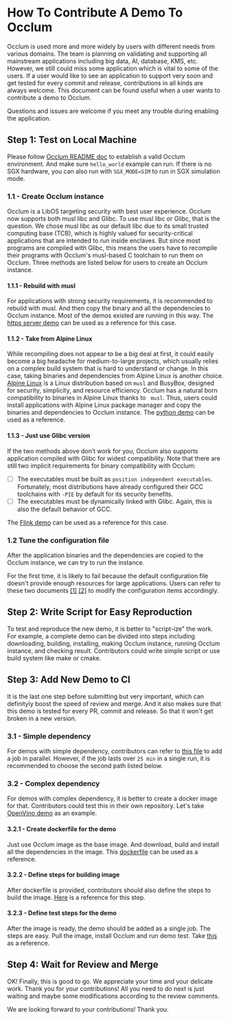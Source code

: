 # How To Contribute A Demo To Occlum

Occlum is used more and more widely by users with different needs from various domains. The team is planning on validating and supporting all mainstream applications including big data, AI, database, KMS, etc. However, we still could miss some application which is vital to some of the users. If a user would like to see an application to support very soon and get tested for every commit and release, contributions in all kinds are always welcome. This document can be found useful when a user wants to contribute a demo to Occlum.

Questions and issues are welcome if you meet any trouble during enabling the application.

## Step 1: Test on Local Machine

Please follow [Occlum README doc](https://github.com/occlum/occlum#how-to-use) to establish a valid Occlum environment. And make sure `hello_world` example can run. If there is no SGX hardware, you can also run with `SGX_MODE=SIM` to run in SGX simulation mode.

### 1.1 - Create Occlum instance

Occlum is a LibOS targeting security with best user experience. Occlum now supports both musl libc and Glibc. To use musl libc or Glibc, that is the question. We chose musl libc as our default libc due to its small trusted computing base (TCB), which is highly valued for security-critical applications that are intended to run inside enclaves. But since most programs are compiled with Glibc, this means the users have to recompile their programs with Occlum's musl-based C toolchain to run them on Occlum. Three methods are listed below for users to create an Occlum instance.

#### 1.1.1 - Rebuild with musl

For applications with strong security requirements, it is recommended to rebuild with musl. And then copy the binary and all the dependencies to Occlum instance. Most of the demos existed are running in this way. The [https server demo](https://github.com/occlum/occlum/tree/master/demos/https_server) can be used as a reference for this case.

#### 1.1.2 - Take from Alpine Linux

While recompiling does not appear to be a big deal at first, it could easily become a big headache for medium-to-large projects, which usually relies on a complex build system that is hard to understand or change. In this case, taking binaries and dependencies from Alpine Linux is another choice. [Alpine Linux](https://alpinelinux.org/) is a Linux distribution based on ` musl ` and BusyBox, designed for security, simplicity, and resource efficiency. Occlum has a natural born compatibility to binaries in Alpine Linux thanks to ` musl`. Thus, users could install applications with Alpine Linux package manager and copy the binaries and dependencies to Occlum instance. The [python demo](https://github.com/occlum/occlum/tree/master/demos/python) can be used as a reference.

#### 1.1.3 - Just use Glibc version

If the two methods above don’t work for you, Occlum also supports application compiled with Glibc for widest compatibility. Note that there are still two implicit requirements for binary compatibility with Occlum:
- [ ] The executables must be built as `position independent executables`. Fortunately, most distributions have already configured their GCC toolchains with `-PIE` by default for its security benefits.
- [ ] The executables must be dynamically linked with Glibc. Again, this is also the default behavior of GCC.

The [Flink demo](https://github.com/occlum/occlum/tree/master/demos/flink) can be used as a reference for this case.

### 1.2 Tune the configuration file

After the application binaries and the dependencies are copied to the Occlum instance, we can try to run the instance.

For the first time, it is likely to fail because the default configuration file doesn't provide enough resources for large applications. Users can refer to these two documents [[1]](https://github.com/occlum/occlum#configure-occlum) [[2]](https://github.com/occlum/occlum/blob/master/docs/resource_config_guide.md) to modify the configuration items accordingly.


## Step 2: Write Script for Easy Reproduction

To test and reproduce the new demo, it is better to "script-ize" the work. For example, a complete demo can be divided into steps including downloading, building, installing, making Occlum instance, running Occlum instance, and checking result. Contributors could write simple script or use build system like make or cmake.


## Step 3: Add New Demo to CI

It is the last one step before submitting but very important, which can definityly boost the speed of review and merge. And it also makes sure that this demo is tested for every PR, commit and release. So that it won't get broken in a new version.

### 3.1 - Simple dependency

For demos with simple dependency, contributors can refer to [this file](https://github.com/occlum/occlum/blob/master/.github/workflows/demo_test.yml) to add a job in parallel. However, if the job lasts over `25 min` in a single run, it is recommended to choose the second path listed below.

### 3.2 - Complex dependency

For demos with complex dependency, it is better to create a docker image for that. Contributors could test this in their own repository. Let's take [OpenVino demo](https://github.com/occlum/occlum/tree/master/demos/openvino) as an example.

#### 3.2.1 - Create dockerfile for the demo

Just use Occlum image as the base image. And download, build and install all the dependencies in the image. This [dockerfile](https://github.com/occlum/occlum/blob/master/tools/docker/ci/Dockerfile.openvino) can be used as a reference.

#### 3.2.2 - Define steps for building image

After dockerfile is provided, contributors should also define the steps to build the image. [Here](https://github.com/occlum/occlum/blob/a9574ca22e5684413a0278591b811ac538ce3c17/.github/workflows/build_and_push_ci_image.yml#L102) is a reference for this step.

#### 3.2.3 - Define test steps for the demo

After the image is ready, the demo should be added as a single job. The steps are easy. Pull the image, install Occlum and run demo test. Take [this](https://github.com/occlum/occlum/blob/a9574ca22e5684413a0278591b811ac538ce3c17/.github/workflows/demo_test.yml#L341) as a reference.


## Step 4: Wait for Review and Merge

OK! Finally, this is good to go. We appreciate your time and your delicate work. Thank you for your contributions! All you need to do next is just waiting and maybe some modifications according to the review comments.

We are looking forward to your contributions! Thank you.
